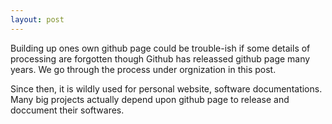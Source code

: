```yaml
---
layout: post
---
```


Building up ones own github page could be trouble-ish if some details of processing are forgotten though Github has releassed github page many years. We go through the process under orgnization in this post.

Since then, it is wildly used for personal website, software documentations. Many big projects actually depend upon github page to release and doccument their softwares.